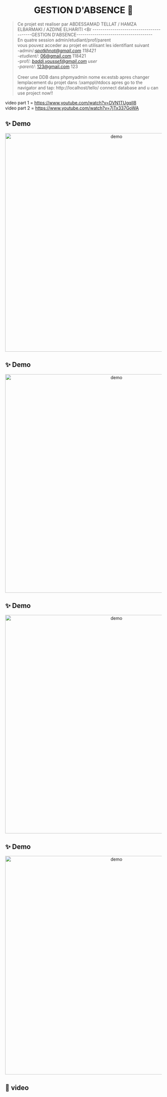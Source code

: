 <h1 align="center">GESTION D'ABSENCE 👋</h1>

> Ce projet est realiser par ABDESSAMAD TELLAT / HAMZA ELBARMAKI / AZDINE ELHARITI
<Br -----------------------------------------GESTION D'ABSENCE--------------------------------------</Br>
 En quatre session admin/etudiant/prof/parent </Br>
vous pouvez acceder au projet en utilisant les identifiant suivant </Br>
 -admin/*:spotkhnot@gmail.com  118421 </Br>
 -etudient/*: 06@gmail.com    118421  </Br> 
 -prof/*: baddi.youssef@gmail.com  user </Br>
 -parent/*: 123@gmail.com  123</Br></Br>
Creer une DDB dans phpmyadmin nome ex:estsb apres changer lemplacement du projet dans :\xampp\htdocs
apres go to the navigator and tap: http://localhost/tello/
connect database and u can use project now!!

 video part 1 = https://www.youtube.com/watch?v=DVN1TUgqIl8</Br>
 video part 2 = https://www.youtube.com/watch?v=7jTx337GoWA</Br>

## ✨ Demo



<p align="center">
  <img width="700" align="center" src="https://i.imgur.com/NzNEIwa.png" alt="demo"/>
</p>

## ✨ Demo

<p align="center">
  <img width="700" align="center" src="https://i.imgur.com/eb0Epz7.png" alt="demo"/>
</p>


## ✨ Demo


<p align="center">
  <img width="700" align="center" src="https://i.imgur.com/wIGhLdK.jpg" alt="demo"/>
</p>

## ✨ Demo



<p align="center">
  <img width="700" align="center" src="https://i.imgur.com/eb0Epz7.png" alt="demo"/>
</p>


## 🚀 video



